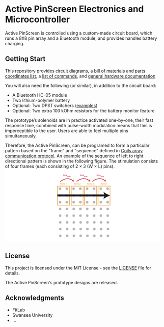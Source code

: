 # Active PinScreen Electronics and Microcontroller
Active PinScreen is controlled using a custom-made circuit board, which runs a 8X8 pin array and a Bluetooth module, and provides handles battery charging.

## Getting Start
This repository provides [circuit diagrams](Gerber%20files/), a [bill of materials](Coil%20array%20BOM.xls) and [parts coordinates list](partslist_coil.xls), a [list of commands](Coils-protocol.pdf), and [general hardware documentation](pintoy_paper.pdf).

You will also need the following (or similar), in addition to the circuit board:

* A Bluetooth HC-05 module
* Two lithium-polymer battery
* Optional: Two DPST switchers ([examples](https://onecall.farnell.com/c-k-components/l201011ss03q/slide-switch-dpst-4a-125v-panel/dp/2931771))
* Optional: Two extra 100 kOhm resistors for the battery monitor feature

The prototype’s solenoids are in practice activated one-by-one, their fast response time, combined with pulse-width modulation means that this is imperceptible to the user. Users are able to feel multiple pins simultaneously.

Therefore, the Active PinScreen, can be programed to form a particular pattern based on the "frame" and "sequence" defined in [Coils array communication protocol](Coils-protocol.pdf).
An example of the sequence of left to right directional pattern is shown in the following figure. The stimulation consists of four frames (each consisting of 2 × 3 (W × L) pins). ![figure](partten.png)

## License

This project is licensed under the MIT License - see the [LICENSE](LICENSE) file for details.

The Active PinScreen's prototype designs are released.

## Acknowledgments

* FitLab
* Swansea University
* ...